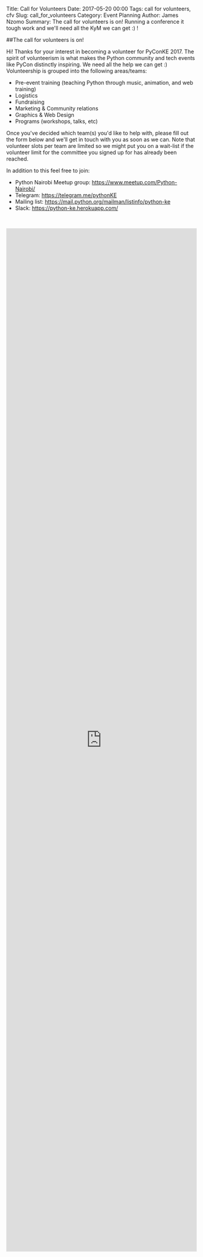 Title: Call for Volunteers
Date: 2017-05-20 00:00
Tags: call for volunteers, cfv
Slug: call_for_volunteers
Category: Event Planning
Author: James Nzomo
Summary: The call for volunteers is on! Running a conference it tough work and we'll need all the KyM we can get :) !


##The call for volunteers is on!

Hi! Thanks for your interest in becoming a volunteer for PyConKE 2017.
The spirit of volunteerism is what makes the Python community and tech
events like PyCon distinctly inspiring. We need all the help we can get :)
Volunteership is grouped into the following areas/teams:

  - Pre-event training (teaching Python through music, animation, and web training)
  - Logistics
  - Fundraising
  - Marketing & Community relations
  - Graphics & Web Design
  - Programs (workshops, talks, etc)

Once you've decided which team(s) you'd like to help with, please fill out
the form below and we'll get in touch with you as soon as we can. Note that
volunteer slots per team are limited so we might put you on a wait-list if
the volunteer limit for the committee you signed up for has already been
reached.

In addition to this feel free to join:

  - Python Nairobi Meetup group: https://www.meetup.com/Python-Nairobi/
  - Telegram: https://telegram.me/pythonKE
  - Mailing list: https://mail.python.org/mailman/listinfo/python-ke
  - Slack: https://python-ke.herokuapp.com/

  &nbsp;  
<iframe
src="https://docs.google.com/forms/d/e/1FAIpQLSf25kfyBIEdxI5gmXFHqwIN_xS_854f_78BL5OGPYhTGH_eKg/viewform?embedded=true"
frameborder="0" marginheight="0" marginwidth="0" width="100%" height="2700" >
Loading...</iframe>
